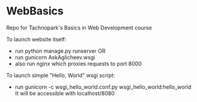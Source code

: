 # WebBasics
Repo for Tachnopark's Basics in Web Development course

To launch website itself:
- run python manage.py runserver
OR
- run gunicorn AskAglicheev.wsgi
- also run nginx which proxies requests to port 8000

To launch simple "Hello, World" wsgi script:
- run gunicorn -c wsgi_hello_world.conf.py wsgi_hello_world:hello_world
It will be accessible with localhost/8080
